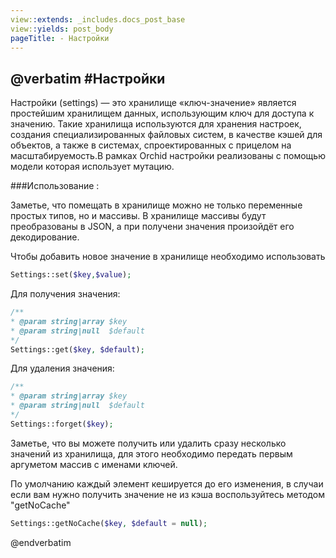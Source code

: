 ```yaml
---
view::extends: _includes.docs_post_base
view::yields: post_body
pageTitle: - Настройки
---
```

@verbatim
#Настройки
----------

Настройки (settings) — это хранилище «ключ-значение» является простейшим хранилищем данных,
использующим ключ для доступа к значению. Такие хранилища используются для хранения настроек,
создания специализированных файловых систем, в качестве кэшей для объектов, а также в системах,
спроектированных с прицелом на масштабируемость.В рамках Orchid настройки реализованы с помощью модели которая использует мутацию.

###Использование :
	
Заметье, что помещать в хранилище можно не только переменные простых типов, но и массивы.
В хранилище массивы будут преобразованы в JSON, а при получени значения произойдёт его декодирование.

Чтобы добавить новое значение в хранилище необходимо использовать
```php
Settings::set($key,$value);
```


Для получения значения:
```php
/**
* @param string|array $key
* @param string|null  $default
*/
Settings::get($key, $default);
```

Для удаления значения:
```php
/**
* @param string|array $key
* @param string|null  $default
*/
Settings::forget($key);
```

Заметье, что вы можете получить или удалить сразу несколько значений из хранилища, для этого необходимо передать первым аргуметом массив с именами ключей.



По умолчанию каждый элемент кешируется до его изменения, в случаи если вам нужно получить значение не из кэша воспользуйтесь методом "getNoCache"
```php
Settings::getNoCache($key, $default = null);
```
@endverbatim